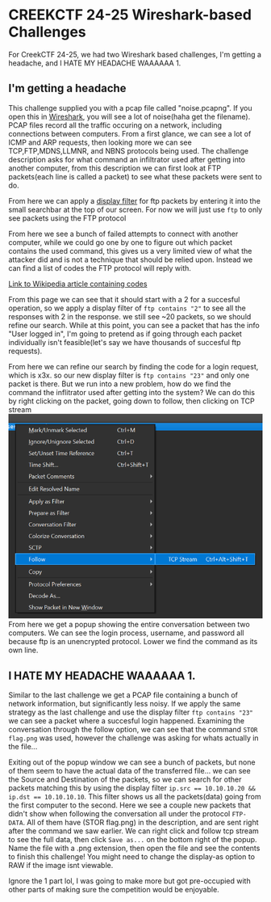 # CREEKCTF 24-25 Wireshark-based Challenges
For CreekCTF 24-25, we had two Wireshark based challenges, I'm getting a headache, and I HATE MY HEADACHE WAAAAAA 1.

## I'm getting a headache
This challenge supplied you with a pcap file called "noise.pcapng". If you open this in [Wireshark](https://www.wireshark.org/), you will see a lot of noise(haha get the filename). 
PCAP files record all the traffic occuring on a network, including connections between computers. From a first glance, we can see a lot of ICMP and ARP requests, then looking more we can see TCP,FTP,MDNS,LLMNR, and NBNS protocols being used.
The challenge description asks for what command an infiltrator used after getting into another computer, from this description we can first look at FTP packets(each line is called a packet) to see what these packets were sent to do.

From here we can apply a [display filter](https://wiki.wireshark.org/DisplayFilters) for ftp packets by entering it into the small searchbar at the top of our screen. 
For now we will just use ` ftp ` to only see packets using the FTP protocol

From here we see a bunch of failed attempts to connect with another computer, while we could go one by one to figure out which packet contains the used command, this gives us a very limited view of what the attacker did and is not a technique that should be relied upon.
Instead we can find a list of codes the FTP protocol will reply with.

[Link to Wikipedia article containing codes](https://en.wikipedia.org/wiki/List_of_FTP_server_return_codes)

From this page we can see that it should start with a 2 for a succesful operation, so we apply a display filter of `ftp contains "2"` to see all the responses with 2 in the response. we still see ~20 packets, so we should refine our search.
While at this point, you can see a packet that has the info "User logged in", I'm going to pretend as if going through each packet individually isn't feasible(let's say we have thousands of succesful ftp requests). 

From here we can refine our search by finding the code for a login request, which is x3x. so our new display filter is `ftp contains "23"` and only one packet is there. But we run into a new problem, how do we find the command the inflitrator used after getting into the system?
We can do this by right clicking on the packet, going down to follow, then clicking on TCP stream
![Image](FollowTCPstream.png) 
From here we get a popup showing the entire conversation between two computers. We can see the login process, username, and password all because ftp is an unencrypted protocol. Lower we find the command as its own line.

## I HATE MY HEADACHE WAAAAAA 1.
Similar to the last challenge we get a PCAP file containing a bunch of network information, but significantly less noisy. If we apply the same strategy as the last challenge and use the display filter `ftp contains "23"` we can see a packet where a succesful login happened.
Examining the conversation through the follow option, we can see that the command `STOR flag.png` was used, however the challenge was asking for whats actually in the file...

Exiting out of the popup window we can see a bunch of packets, but none of them seem to have the actual data of the transferred file... we can see the Source and Destination of the packets, so we can search for other packets matching this by using the display filter `ip.src == 10.10.10.20 && ip.dst == 10.10.10.10`.
This filter shows us all the packets(data) going from the first computer to the second. Here we see a couple new packets that didn't show when following the conversation all under the protocol `FTP-DATA`. All of them have (STOR flag.png) in the description, and are sent right after the command we saw earlier.
We can right click and follow tcp stream to see the full data, then click `Save as...` on the bottom right of the popup. Name the file with a .png extension, then open the file and see the contents to finish this challenge! You might need to change the display-as option to RAW if the image isnt viewable.

Ignore the 1 part lol, I was going to make more but got pre-occupied with other parts of making sure the competition would be enjoyable.
